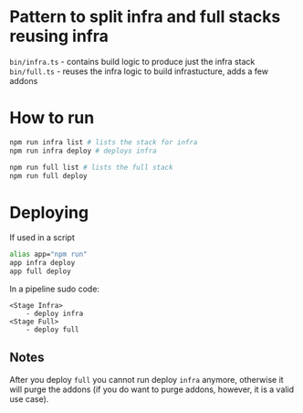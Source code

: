 # Pattern to split infra and full stacks reusing infra

`bin/infra.ts` - contains build logic to produce just the infra stack
`bin/full.ts` - reuses the infra logic to build infrastucture, adds a few addons

# How to run

```sh
npm run infra list # lists the stack for infra
npm run infra deploy # deploys infra

npm run full list # lists the full stack
npm run full deploy 
```

# Deploying

If used in a script

```sh
alias app="npm run"
app infra deploy
app full deploy
```

In a pipeline sudo code:

```
<Stage Infra>
    - deploy infra
<Stage Full>
    - deploy full
```
## Notes
After you deploy `full` you cannot run deploy `infra` anymore, otherwise it will purge the addons (if you do want to purge addons, however, it is a valid use case).

